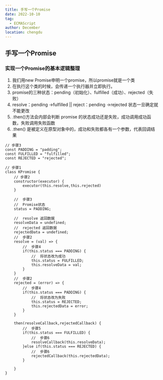 ```yaml
---
title: 手写一个Promise
date: 2022-10-10
tag: 
  - ECMAScript
author: December
location: chengdu 
---
```


## 手写一个Promise

### 实现一个Promise的基本逻辑整理

 1. 我们用new Promise申明一个promise，所以promise就是一个类
 2. 在执行这个类的时候，会传递一个执行器并立即执行。
 3. promise的三种状态：pending（初始化）、fulfilled（成功）、rejected（失败）
 4. resolve：pending ->fulfilled || reject：pending ->rejected 状态一旦确定就不能更改
 5. .then()方法会内部会判断 promise 的状态成功还是失败，成功调用成功函数，失败调用失败函数
 6. .then() 是被定义在原型对象中的，成功和失败都各有一个参数，代表回调结果

```
// 步骤3
const PADDING = "padding";
const FULFILLED = "fulfilled";
const REJECTED = "rejected";

// 步骤1
class KPromise {
    // 步骤2
    constructor(executor) {
        executor(this.resolve,this.rejected)
    }

    //  步骤3
    //  Promise状态
    status = PADDING;

    //  resolve 返回数据
    resolveData = undefined;
    //  rejected 返回数据
    rejectedData = undefined;
    //  步骤2
    resolve = (val) => {
        //  步骤4
        if(this.status === PADDING) {
            //  将状态改为成功
            this.status = FULFILLED;
            this.resolveData = val;
        }
    }
    //  步骤2
    rejected = (error) => {
        //  步骤4
        if(this.status === PADDING) {
            //  将状态改为失败
            this.status = REJECTED;
            this.rejectedData = error;
        }
    }

    then(resolveCallback,rejectedCallback) {
        //  步骤5
        if(this.status === FULFILLED) {
            //  步骤6
            resolveCallback(this.resolveData);
        }else if(this.status === REJECTED) {
            //  步骤6
            rejectedCallback(this.rejectedData);
        }

    }
}
```
